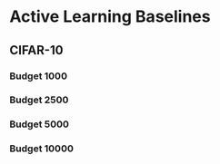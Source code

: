 # Active Learning Baselines

## CIFAR-10

### Budget 1000

### Budget 2500

### Budget 5000

### Budget 10000

